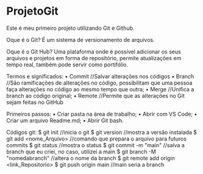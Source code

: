 # ProjetoGit
Este é meu primeiro projeto utilizando Git e Github.

Oque é o Git?
É um sistema de versionamento de arquivos.

Oque é o Git Hub?
Uma plataforma onde é possível adicionar os seus arquivos e projetos em forma de repositório, permite atualizações em tempo real, também pode servir como portifólio.


Termos e significados:
    • Commit //Salvar alterações nos códigos
    • Branch //São ramificações de alterações no código, possibilitam que uma pessoa faça alterações no código ao mesmo tempo que outra;
    • Merge //Unifica a branch ao código original;
    • Remote //Permite que as alterações no Git sejam feitas no GitHub

Primeiros passos:
    • Criar pasta na área de trabalho;
    • Abrir com VS Code;
    • Criar um arquivo Readme.md;
    • Abrir Git bash.

 Códigos git:
    $ git init //inicia o git
    $ git version //mostra a versão instalada
    $ git add <nome_Arquivo> //comando que prepara o arquivo para futuros commits
    $ git status //mostra o status 
    $ git commit -m "main" //salva a branch que eu criei, no caso, utilizei a main
    $ git branch -M "nomedabranch" //altera o nome da branch
    $ git remote add origin <link_Repositorio>
    $ git push origin main //main seria a branch